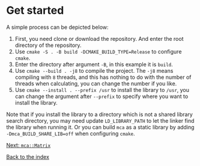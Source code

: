 # Get started
A simple process can be depicted below:

1. First, you need clone or download the repository. And enter the root directory of the repository. 
2. Use `cmake -S . -B build -DCMAKE_BUILD_TYPE=Release` to configure `cmake`.
3. Enter the directory after argument `-B`, in this example it is `build`.
4. Use `cmake --build . -j8` to compile the project. The `-j8` means compiling with `8` threads, and
this has nothing to do with the number of threads when calculating, you can change the number if you
like.
5. Use `cmake --install . --prefix /usr` to install the library to `/usr`, you can change the
argument after `--prefix` to specify where you want to install the library.

Note that if you install the library to a directory which is not a shared library search directory,
you may need update `LD_LIBRARY_PATH` to let the linker find the library when running it. Or you can
build `mca` as a static library by adding `-Dmca_BUILD_SHARE_LIB=off` when configuring `cmake`.

[Next: `mca::Matrix`](matrix.md)

[Back to the index](index.md)
